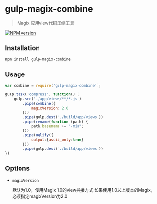 # gulp-magix-combine

> Magix 应用view代码压缩工具

[![NPM version](https://img.shields.io/badge/npm-v1.0.0-orange.svg)](https://www.npmjs.org/package/gulp-magix-combine)

## Installation

```sh
npm install gulp-magix-combine
```

## Usage

```javascript
var combine = require('gulp-magix-combine');

gulp.task('compress', function() {
    gulp.src('./app/views/**/*.js')
        .pipe(combine({
            magixVersion: 2.0
        }))
        .pipe(gulp.dest('./build/app/views'))
        .pipe(rename(function (path) {
            path.basename += "-min";
        }))
        .pipe(uglify({
            output:{ascii_only:true}
        }))
        .pipe(gulp.dest('./build/app/views'))
})
```

## Options

- `magixVersion`
    
    默认为1.0，使用Magix 1.0的view拼接方式
    如果使用1.0以上版本的Magix，必须指定magixVersion为2.0

